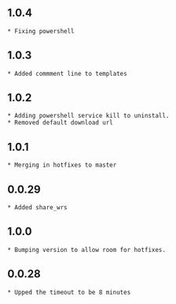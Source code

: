 ## 1.0.4
	* Fixing powershell
## 1.0.3
	* Added commment line to templates
## 1.0.2
	* Adding powershell service kill to uninstall. 
	* Removed default download url
## 1.0.1
	* Merging in hotfixes to master
## 0.0.29
	* Added share_wrs
## 1.0.0
	* Bumping version to allow room for hotfixes.
## 0.0.28
	* Upped the timeout to be 8 minutes